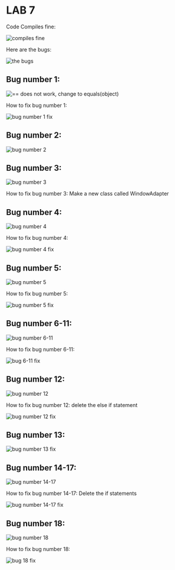 # LAB 7
Code Compiles fine:

![compiles fine](https://user-images.githubusercontent.com/72233859/126572929-5b36d1f9-f5f3-428a-abd7-45e063b7fc10.png)

Here are the bugs:

![the bugs](https://user-images.githubusercontent.com/72233859/126572946-3d60b6d9-8b20-4e60-8dbf-8d7eea41f19b.png)

## Bug number 1:

![== does not work, change to equals(object)](https://user-images.githubusercontent.com/72233859/126572965-c8d5d0f4-3b5d-4023-9a18-1f9d10ffc47b.png)

How to fix bug number 1:

![bug number 1 fix](https://user-images.githubusercontent.com/72233859/126572983-8151fcad-c00e-4c48-9db9-2380b3c7d04e.png)

## Bug number 2:

![bug number 2](https://user-images.githubusercontent.com/72233859/126573000-ccfa16bf-caa7-4920-8bd5-31774e9401b7.png)

## Bug number 3:

![bug number 3](https://user-images.githubusercontent.com/72233859/126573037-0e3d57b8-b5da-48cc-b5a6-bbb41e81d780.png)

How to fix bug number 3: Make a new class called WindowAdapter

## Bug number 4:

![bug number 4](https://user-images.githubusercontent.com/72233859/126573100-8cb08a3f-c38e-446f-b5ff-4d7fe1f8f163.png)

How to fix bug number 4:

![bug number 4 fix](https://user-images.githubusercontent.com/72233859/126573118-b0460c2b-09d3-4a3c-9fe4-00a0d484944b.png)

## Bug number 5:

![bug number 5](https://user-images.githubusercontent.com/72233859/126573142-f3ffae95-3175-4055-ae4e-aa603737d0b7.png)

How to fix bug number 5:

![bug number 5 fix](https://user-images.githubusercontent.com/72233859/126573160-139ea90d-4041-41d0-b061-22318ca6fc62.png)

## Bug number 6-11:

![bug number 6-11](https://user-images.githubusercontent.com/72233859/126573190-59b3e948-476b-4b1a-9b53-35eade46c9e5.png)

How to fix bug number 6-11:

![bug 6-11 fix](https://user-images.githubusercontent.com/72233859/126573207-4c3f6a82-05fd-43f6-b751-cce5b5d02256.png)

## Bug number 12:

![bug number 12](https://user-images.githubusercontent.com/72233859/126573227-77cc27f3-5225-4aa5-a918-002b968f012e.png)

How to fix bug number 12: delete the else if statement

![bug number 12 fix](https://user-images.githubusercontent.com/72233859/126573237-e015042c-a9ec-4a3c-9a91-e914066304cf.png)

## Bug number 13:

![bug number 13 fix](https://user-images.githubusercontent.com/72233859/126573287-70601ee9-7007-435e-bc62-b559eb7b44f9.png)

## Bug number 14-17:

![bug number 14-17](https://user-images.githubusercontent.com/72233859/126573398-59725e26-c4c2-4de0-9b3e-d4171ddda134.png)

How to fix bug number 14-17: Delete the if statements

![bug number 14-17 fix](https://user-images.githubusercontent.com/72233859/126573418-c53cf8ae-b45b-418c-922f-fbf404cb33d4.png)

## Bug number 18:

![bug number 18](https://user-images.githubusercontent.com/72233859/126573437-34c539f7-de3b-421d-a9cb-8db24dc80e75.png)

How to fix bug number 18:

![bug 18 fix](https://user-images.githubusercontent.com/72233859/126573455-138577f8-a19c-4353-8b62-cd5e40cd832c.png)

